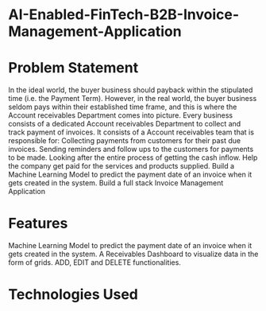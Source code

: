 # AI-Enabled-FinTech-B2B-Invoice-Management-Application
# Problem Statement
In the ideal world, the buyer business should payback within the stipulated time (i.e. the Payment Term). However, in the real world, the buyer business seldom pays within their established time frame, and this is where the Account receivables Department comes into picture.
Every business consists of a dedicated Account receivables Department to collect and track payment of invoices.
It consists of a Account receivables team that is responsible for:
Collecting payments from customers for their past due invoices.
Sending reminders and follow ups to the customers for payments to be made.
Looking after the entire process of getting the cash inflow.
Help the company get paid for the services and products supplied.
Build a Machine Learning Model to predict the payment date of an invoice when it gets created in the system.
Build a full stack Invoice Management Application
# Features
Machine Learning Model to predict the payment date of an invoice when it gets created in the system.
A Receivables Dashboard to visualize data in the form of grids.
ADD, EDIT and DELETE functionalities.
# Technologies Used
